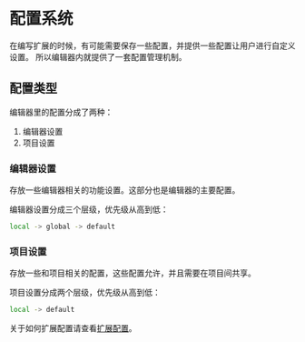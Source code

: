 # 配置系统

在编写扩展的时候，有可能需要保存一些配置，并提供一些配置让用户进行自定义设置。
所以编辑器内就提供了一套配置管理机制。

## 配置类型

编辑器里的配置分成了两种：

1. 编辑器设置
2. 项目设置

### 编辑器设置

存放一些编辑器相关的功能设置。这部分也是编辑器的主要配置。

编辑器设置分成三个层级，优先级从高到低：

```sh
local -> global -> default
```

### 项目设置

存放一些和项目相关的配置，这些配置允许，并且需要在项目间共享。

项目设置分成两个层级，优先级从高到低：

```sh
local -> default
```

关于如何扩展配置请查看[扩展配置](../contributions/profile/index.md)。
